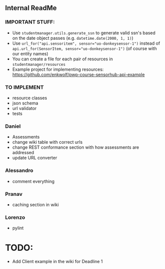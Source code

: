 ## Internal ReadMe

### IMPORTANT STUFF:

- Use `studentmanager.utils.generate_ssn` to generate valid ssn's based on the date object passes (e.g. `datetime.date(2000, 1, 1)`)
- Use `url_for("api.sensoritem", sensor="uo-donkeysensor-1")` instead
  of `api.url_for(SensorItem, sensor="uo-donkeysensor-1")` (of course with our entity names)
- You can create a file for each pair of resources in `studentmanager/resources`
- Example project for implementing resources: https://github.com/enkwolf/pwp-course-sensorhub-api-example

### TO IMPLEMENT

- resource classes
- json schema
- url validator
- tests

### Daniel

- Assessments
- change wiki table with correct urls
- change REST conformance section with how assessments are addressed
- update URL converter

### Alessandro

 - comment everything

### Pranav

 - caching section in wiki

### Lorenzo

 - pylint

# TODO:

- Add Client example in the wiki for Deadline 1
